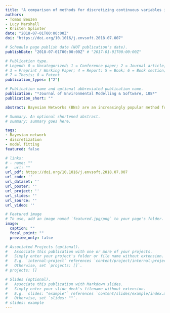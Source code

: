 ```yaml
---
title: "A comparison of methods for discretizing continuous variables in Bayesian Networks"
authors:
- Tomas Beuzen
- Lucy Marshall
- Kristen Splinter
date: "2018-07-01T00:00:00Z"
doi: "https://doi.org/10.1016/j.envsoft.2018.07.007"

# Schedule page publish date (NOT publication's date).
publishDate: "2018-07-01T00:00:00Z" # "2017-01-01T00:00:00Z"

# Publication type.
# Legend: 0 = Uncategorized; 1 = Conference paper; 2 = Journal article;
# 3 = Preprint / Working Paper; 4 = Report; 5 = Book; 6 = Book section;
# 7 = Thesis; 8 = Patent
publication_types: ["2"]

# Publication name and optional abbreviated publication name.
publication: "*Journal of Environmental Modelling & Software, 108*"
publication_short: ""

abstract: Bayesian Networks (BNs) are an increasingly popular method for modelling environmental systems. The discretization of continuous variables is often required to use BNs. There are three main methods of discretization; manual, unsupervised, and supervised. Here, we compare and demonstrate each approach with a BN that predicts coastal erosion. Results reveal that supervised discretization methods produced BNs of the highest average predictive skill (73.8%), followed by manual discretization (69.0%) and unsupervised discretization (64.8%). However, each method has specific advantages that may make them more suitable for particular applications. Manual methods can produce physical meaningful BNs, which is favorable in environmental modelling. Supervised methods can autonomously and optimally discretize variables and may be preferred when predictive skill is a modelling priority. Unsupervised methods are computationally simple and versatile. The optimal discretization scheme should consider both the performance and practicality of the scheme.

# Summary. An optional shortened abstract.
# summary: summary goes here.

tags:
- Bayesian network
- discretization
- model fitting
featured: false

# links:
# - name: ""
#   url: ""
url_pdf: https://doi.org/10.1016/j.envsoft.2018.07.007
url_code: ''
url_dataset: ''
url_poster: ''
url_project: ''
url_slides: ''
url_source: ''
url_video: ''

# Featured image
# To use, add an image named `featured.jpg/png` to your page's folder.
image:
  caption: ""
  focal_point: ""
  preview_only: false

# Associated Projects (optional).
#   Associate this publication with one or more of your projects.
#   Simply enter your project's folder or file name without extension.
#   E.g. `internal-project` references `content/project/internal-project/index.md`.
#   Otherwise, set `projects: []`.
# projects: []

# Slides (optional).
#   Associate this publication with Markdown slides.
#   Simply enter your slide deck's filename without extension.
#   E.g. `slides: "example"` references `content/slides/example/index.md`.
#   Otherwise, set `slides: ""`.
# slides: example
---
```

<!-- {{% alert note %}}
Click the *Cite* button above to demo the feature to enable visitors to import publication metadata into their reference management software.
{{% /alert %}}

{{% alert note %}}
Click the *Slides* button above to demo Academic's Markdown slides feature.
{{% /alert %}}

# Supplementary notes can be added here, including [code and math](https://sourcethemes.com/academic/docs/writing-markdown-latex/). -->
